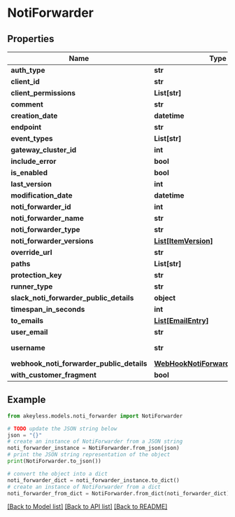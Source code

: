 # NotiForwarder


## Properties

Name | Type | Description | Notes
------------ | ------------- | ------------- | -------------
**auth_type** | **str** |  | [optional] 
**client_id** | **str** | Auth - JWT | [optional] 
**client_permissions** | **List[str]** |  | [optional] 
**comment** | **str** |  | [optional] 
**creation_date** | **datetime** |  | [optional] 
**endpoint** | **str** |  | [optional] 
**event_types** | **List[str]** |  | [optional] 
**gateway_cluster_id** | **int** |  | [optional] 
**include_error** | **bool** |  | [optional] 
**is_enabled** | **bool** |  | [optional] 
**last_version** | **int** |  | [optional] 
**modification_date** | **datetime** |  | [optional] 
**noti_forwarder_id** | **int** |  | [optional] 
**noti_forwarder_name** | **str** |  | [optional] 
**noti_forwarder_type** | **str** |  | [optional] 
**noti_forwarder_versions** | [**List[ItemVersion]**](ItemVersion.md) |  | [optional] 
**override_url** | **str** |  | [optional] 
**paths** | **List[str]** |  | [optional] 
**protection_key** | **str** |  | [optional] 
**runner_type** | **str** |  | [optional] 
**slack_noti_forwarder_public_details** | **object** |  | [optional] 
**timespan_in_seconds** | **int** |  | [optional] 
**to_emails** | [**List[EmailEntry]**](EmailEntry.md) |  | [optional] 
**user_email** | **str** |  | [optional] 
**username** | **str** | Auth - User Password | [optional] 
**webhook_noti_forwarder_public_details** | [**WebHookNotiForwarderPublicDetails**](WebHookNotiForwarderPublicDetails.md) |  | [optional] 
**with_customer_fragment** | **bool** |  | [optional] 

## Example

```python
from akeyless.models.noti_forwarder import NotiForwarder

# TODO update the JSON string below
json = "{}"
# create an instance of NotiForwarder from a JSON string
noti_forwarder_instance = NotiForwarder.from_json(json)
# print the JSON string representation of the object
print(NotiForwarder.to_json())

# convert the object into a dict
noti_forwarder_dict = noti_forwarder_instance.to_dict()
# create an instance of NotiForwarder from a dict
noti_forwarder_from_dict = NotiForwarder.from_dict(noti_forwarder_dict)
```
[[Back to Model list]](../README.md#documentation-for-models) [[Back to API list]](../README.md#documentation-for-api-endpoints) [[Back to README]](../README.md)


